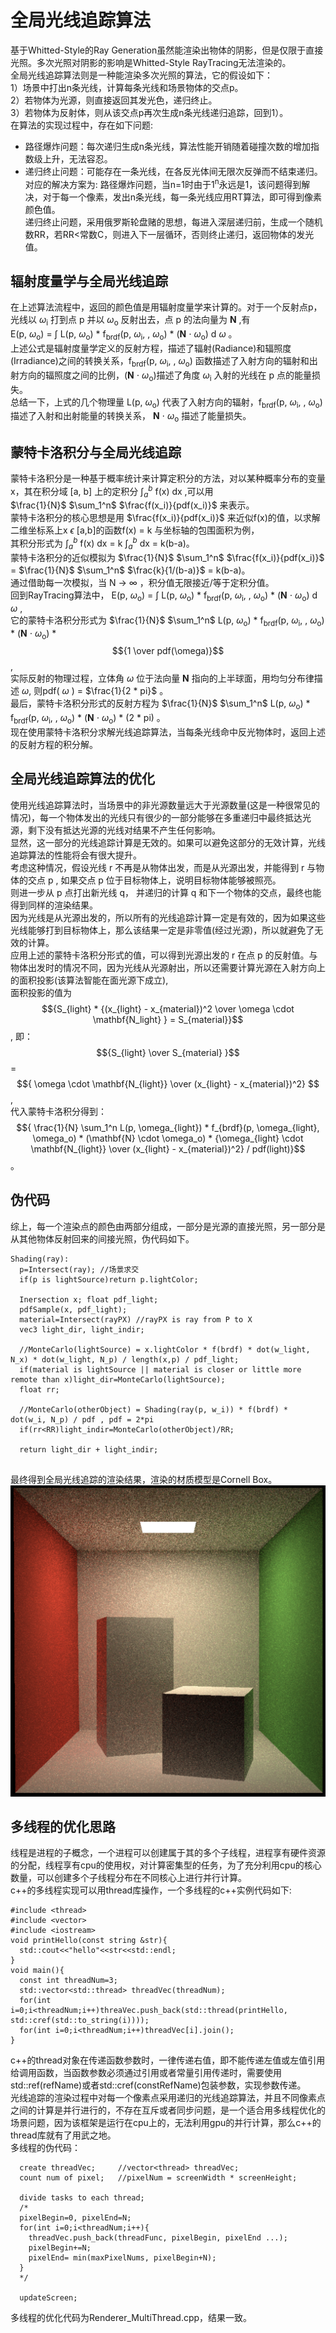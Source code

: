 # 全局光线追踪算法
基于Whitted-Style的Ray Generation虽然能渲染出物体的阴影，但是仅限于直接光照。多次光照对阴影的影响是Whitted-Style RayTracing无法渲染的。<br>
全局光线追踪算法则是一种能渲染多次光照的算法，它的假设如下：<br>
1）场景中打出n条光线，计算每条光线和场景物体的交点p。<br>
2）若物体为光源，则直接返回其发光色，递归终止。<br>
3）若物体为反射体，则从该交点p再次生成n条光线递归追踪，回到1）。<br>
在算法的实现过程中，存在如下问题: <br>
- 路径爆炸问题：每次递归生成n条光线，算法性能开销随着碰撞次数的增加指数级上升，无法容忍。
- 递归终止问题：可能存在一条光线，在各反光体间无限次反弹而不结束递归。<br>
对应的解决方案为:
路径爆炸问题，当n=1时由于1<sup>n</sup>永远是1，该问题得到解决，对于每一个像素，发出n条光线，每一条光线应用RT算法，即可得到像素颜色值。<br>
递归终止问题，采用俄罗斯轮盘赌的思想，每进入深层递归前，生成一个随机数RR，若RR<常数C，则进入下一层循环，否则终止递归，返回物体的发光值。<br>

## 辐射度量学与全局光线追踪
在上述算法流程中，返回的颜色值是用辐射度量学来计算的。对于一个反射点p，光线以 $\omega$<sub>i</sub> 打到点 p 并以 $\omega$<sub>o</sub> 反射出去，点 p 的法向量为 $\mathbf{N}$ ,有<br>
E(p, $\omega$<sub>o</sub>) = $\int$ L(p, $\omega$<sub>o</sub>) * f<sub>brdf</sub>(p, $\omega$<sub>i</sub>, , $\omega$<sub>o</sub>) * ($\mathbf{N}$ $\cdot$ $\omega$<sub>o</sub>) d $\omega$ 。<br>
上述公式是辐射度量学定义的反射方程，描述了辐射(Radiance)和辐照度(Irradiance)之间的转换关系，f<sub>brdf</sub>(p, $\omega$<sub>i</sub>, , $\omega$<sub>o</sub>) 函数描述了入射方向的辐射和出射方向的辐照度之间的比例，($\mathbf{N}$ $\cdot$ $\omega$<sub>o</sub>)描述了角度 $\omega$<sub>i</sub> 入射的光线在 p 点的能量损失。<br>
总结一下，上式的几个物理量 L(p, $\omega$<sub>o</sub>) 代表了入射方向的辐射，f<sub>brdf</sub>(p, $\omega$<sub>i</sub>, , $\omega$<sub>o</sub>) 描述了入射和出射能量的转换关系， $\mathbf{N}$ $\cdot$ $\omega$<sub>o</sub> 描述了能量损失。<br>

## 蒙特卡洛积分与全局光线追踪
蒙特卡洛积分是一种基于概率统计来计算定积分的方法，对以某种概率分布的变量x，其在积分域 [a, b] 上的定积分 $\int_a^b$ f(x) dx ,可以用<br> 
$\frac{1}{N}$ $\sum_1^n$ $\frac{f(x_i)}{pdf(x_i)}$ 来表示。<br>
蒙特卡洛积分的核心思想是用 $\frac{f(x_i)}{pdf(x_i)}$ 来近似f(x)的值，以求解二维坐标系上x $\epsilon$ [a,b]的函数f(x) = k 与坐标轴的包围面积为例，<br>
其积分形式为 $\int_a^b$ f(x) dx = k $\int_a^b$ dx = k(b-a)。<br>
蒙特卡洛积分的近似模拟为 $\frac{1}{N}$ $\sum_1^n$ $\frac{f(x_i)}{pdf(x_i)}$ = $\frac{1}{N}$ $\sum_1^n$ $\frac{k}{1/(b-a)}$ = k(b-a)。<br>
通过借助每一次模拟，当 N -> $\infty$ ，积分值无限接近/等于定积分值。<br>
回到RayTracing算法中， E(p, $\omega$<sub>o</sub>) = $\int$ L(p, $\omega$<sub>o</sub>) * f<sub>brdf</sub>(p, $\omega$<sub>i</sub>, , $\omega$<sub>o</sub>) * ($\mathbf{N}$ $\cdot$ $\omega$<sub>o</sub>) d $\omega$ ,<br>
它的蒙特卡洛积分形式为 $\frac{1}{N}$ $\sum_1^n$ L(p, $\omega$<sub>o</sub>) * f<sub>brdf</sub>(p, $\omega$<sub>i</sub>, , $\omega$<sub>o</sub>) * ($\mathbf{N}$ $\cdot$ $\omega$<sub>o</sub>) * $${1 \over pdf(\omega)}$$ , <br>
实际反射的物理过程，立体角 $\omega$ 位于法向量 $\mathbf{N}$ 指向的上半球面，用均匀分布律描述 $\omega$, 则pdf( $\omega$ ) = $\frac{1}{2 * pi}$ 。 <br>
最后，蒙特卡洛积分形式的反射方程为 $\frac{1}{N}$ $\sum_1^n$ L(p, $\omega$<sub>o</sub>) * f<sub>brdf</sub>(p, $\omega$<sub>i</sub>, , $\omega$<sub>o</sub>) * ($\mathbf{N}$ $\cdot$ $\omega$<sub>o</sub>) * (2 * pi) 。<br>
现在使用蒙特卡洛积分求解光线追踪算法，当每条光线命中反光物体时，返回上述的反射方程的积分解。

## 全局光线追踪算法的优化
使用光线追踪算法时，当场景中的非光源数量远大于光源数量(这是一种很常见的情况)，每一个物体发出的光线只有很少的一部分能够在多重递归中最终抵达光源，剩下没有抵达光源的光线对结果不产生任何影响。<br>
显然，这一部分的光线追踪计算是无效的。如果可以避免这部分的无效计算，光线追踪算法的性能将会有很大提升。<br>
考虑这种情况，假设光线 r 不再是从物体出发，而是从光源出发，并能得到 r 与物体的交点 p , 如果交点 p 位于目标物体上，说明目标物体能够被照亮。<br>
则进一步从 p 点打出新光线 q， 并递归的计算 q 和下一个物体的交点，最终也能得到同样的渲染结果。<br>
因为光线是从光源出发的，所以所有的光线追踪计算一定是有效的，因为如果这些光线能够打到目标物体上，那么该结果一定是非零值(经过光源)，所以就避免了无效的计算。<br>
应用上述的蒙特卡洛积分形式的值，可以得到光源出发的 r 在点 p 的反射值。与物体出发时的情况不同，因为光线从光源射出，所以还需要计算光源在入射方向上的面积投影(该算法智能在面光源下成立),<br>
面积投影的值为 $${S_{light} * {(x_{light} - x_{material})^2 \over \omega \cdot \mathbf{N_light} }   = S_{material}}$$ , 即：<br>
$${S_{light} \over S_{material} }$$ = $${ \omega \cdot \mathbf{N_{light}} \over (x_{light} - x_{material})^2} $$ ,<br>
代入蒙特卡洛积分得到： $${ \frac{1}{N} \sum_1^n L(p, \omega_{light}) * f_{brdf}(p, \omega_{light}, \omega_o) * (\mathbf{N} \cdot \omega_o) * {\omega_{light} \cdot \mathbf{N_{light}} \over (x_{light} - x_{material})^2} / pdf(light)}$$  。

## 伪代码
综上，每一个渲染点的颜色由两部分组成，一部分是光源的直接光照，另一部分是从其他物体反射回来的间接光照，伪代码如下。
```
Shading(ray):
  p=Intersect(ray); //场景求交
  if(p is lightSource)return p.lightColor;

  Inersection x; float pdf_light;
  pdfSample(x, pdf_light);
  material=Intersect(rayPX) //rayPX is ray from P to X
  vec3 light_dir, light_indir;

  //MonteCarlo(lightSource) = x.lightColor * f(brdf) * dot(w_light, N_x) * dot(w_light, N_p) / length(x,p) / pdf_light; 
  if(material is lightSource || material is closer or little more remote than x)light_dir=MonteCarlo(lightSource); 
  float rr;

  //MonteCarlo(otherObject) = Shading(ray(p, w_i)) * f(brdf) * dot(w_i, N_p) / pdf , pdf = 2*pi
  if(rr<RR)light_indir=MonteCarlo(otherObject)/RR; 

  return light_dir + light_indir;
  
```
最终得到全局光线追踪的渲染结果，渲染的材质模型是Cornell Box。
<br>![Cornell Box](https://github.com/xietinghao/games101/blob/master/GlobalRayTracing/CornellBox.png)<br>

## 多线程的优化思路
线程是进程的子概念，一个进程可以创建属于其的多个子线程，进程享有硬件资源的分配，线程享有cpu的使用权，对计算密集型的任务，为了充分利用cpu的核心数量，可以创建多个子线程分布在不同核心上进行并行计算。 <br>
c++的多线程实现可以用thread库操作，一个多线程的c++实例代码如下:
```
#include <thread>
#include <vector>
#include <iostream>
void printHello(const string &str){
  std::cout<<"hello"<<str<<std::endl;
}
void main(){
  const int threadNum=3;
  std::vector<std::thread> threadVec(threadNum);
  for(int i=0;i<threadNum;i++)threaVec.push_back(std::thread(printHello, std::cref(std::to_string(i))));
  for(int i=0;i<threadNum;i++)threadVec[i].join();
}
```
c++的thread对象在传递函数参数时，一律传递右值，即不能传递左值或左值引用给调用函数，当函数参数必须通过引用或者常量引用传递时，需要使用std::ref(refName)或者std::cref(constRefName)包装参数，实现参数传递。<br>
光线追踪的渲染过程中对每一个像素点采用递归的光线追踪算法，并且不同像素点之间的计算是并行进行的，不存在互斥或者同步问题，是一个适合用多线程优化的场景问题，因为该框架是运行在cpu上的，无法利用gpu的并行计算，那么c++的thread库就有了用武之地。<br>
多线程的伪代码：
```
  create threadVec;     //vector<thread> threadVec;
  count num of pixel;   //pixelNum = screenWidth * screenHeight;

  divide tasks to each thread;
  /*
  pixelBegin=0, pixelEnd=N;
  for(int i=0;i<threadNum;i++){
    threadVec.push_back(threadFunc, pixelBegin, pixelEnd ...);
    pixelBegin+=N;
    pixelEnd= min(maxPixelNums, pixelBegin+N);
  }
  */

  updateScreen;
```
多线程的优化代码为Renderer_MultiThread.cpp，结果一致。
